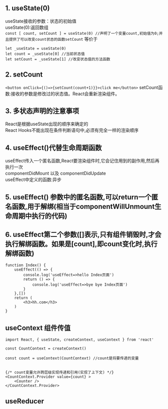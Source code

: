 ## 1. useState(0)
useState接收的参数：状态的初始值<br>
useState(0):返回数组 <br>
`const [ count, setCount ] = useState(0) //声明了一个变量count,初始值为0;并且提供了可以改变count状态的函数setCount`
等价于<br>
```
let _useState = useState(0)
let count = _useState[0] //当前状态值
let setCount = _useState[1] //改变状态值的方法函数
```

## 2. setCount
`<button onClick={()=>{setCount(count+1)}}>click me</button>`
setCount函数:接收的参数是修改过的状态值。React会重新渲染组件。

## 3. 多状态声明的注意事项
React是根据useState出现的顺序来确定的 <br>
React Hooks不能出现在条件判断语句中,必须有完全一样的渲染顺序

## 4. useEffect()代替生命周期函数 
useEffect传入一个匿名函数,React要渲染组件时,它会记住用到的副作用,然后再执行一次 <br>
componentDidMount 以及 componentDidUpdate <br>
useEffect中定义的函数:异步


## 5. useEffect() 参数中的匿名函数,可以return一个匿名函数,用于解绑(相当于componentWillUnmount生命周期中执行的代码)

## 6. useEffect第二个参数([]表示,只有组件销毁时,才会执行解绑函数。如果是[count],即count变化时,执行解绑函数)
```
function Index() {
    useEffect(() => {
        console.log('useEffect=>hello Index页面')
        return () => {
            console.log('useEffect=>bye bye Index页面')
        }
    },[])
    return (
        <h3>hh.com</h3>
    )
}
```

## useContext 组件传值
```
import React, { useState, createContext, useContext } from 'react'

const CountContext = createContext()

const count = useContext(CountContext) //count是将要传递的变量


{/* count变量允许跨层级实现传递和引用(实现了上下文) */}
<CountContext.Provider value={count} >
    <Counter />
</CountContext.Provider>

```

## useReducer